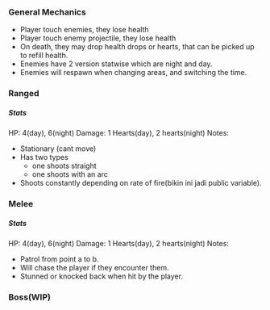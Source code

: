 ### General Mechanics
- Player touch enemies, they lose health
- Player touch enemy projectile, they lose health
- On death, they may drop health drops or hearts, that can be picked up to refill health.
- Enemies have 2 version statwise which are night and day.
- Enemies will respawn when changing areas, and switching the time.
### Ranged
##### Stats
HP: 4(day), 6(night) 
Damage: 1 Hearts(day), 2 hearts(night)
Notes:
- Stationary (cant move)
- Has two types
	- one shoots straight
	- one shoots with an arc
- Shoots constantly depending on rate of fire(bikin ini jadi public variable).
### Melee
##### Stats
HP: 4(day), 6(night) 
Damage: 1 Hearts(day), 2 hearts(night)
Notes:
- Patrol from point a to b.
- Will chase the player if they encounter them.
- Stunned or knocked back when hit by the player.

### Boss(WIP)
